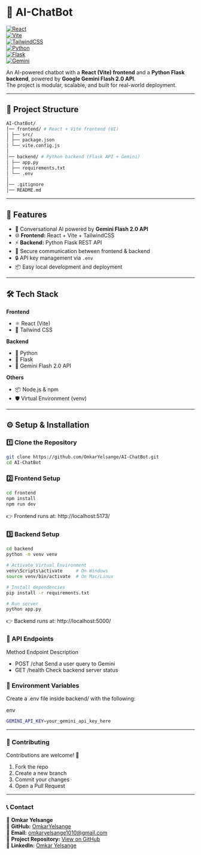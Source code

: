 # 🤖 AI-ChatBot  

[![React](https://img.shields.io/badge/Frontend-React-blue?logo=react)](https://react.dev/)  
[![Vite](https://img.shields.io/badge/Bundler-Vite-purple?logo=vite)](https://vitejs.dev/)  
[![TailwindCSS](https://img.shields.io/badge/Style-TailwindCSS-38B2AC?logo=tailwind-css)](https://tailwindcss.com/)  
[![Python](https://img.shields.io/badge/Backend-Python-yellow?logo=python)](https://www.python.org/)  
[![Flask](https://img.shields.io/badge/API-Flask-000000?logo=flask)](https://flask.palletsprojects.com/)  
[![Gemini](https://img.shields.io/badge/AI-Gemini%20Flash%202.0-4285F4?logo=google)](https://ai.google.dev/gemini-api)  

An AI-powered chatbot with a **React (Vite) frontend** and a **Python Flask backend**, powered by **Google Gemini Flash 2.0 API**.  
The project is modular, scalable, and built for real-world deployment.  

---

## 📂 Project Structure  

```sh
AI-ChatBot/
│── frontend/ # React + Vite frontend (UI)
│ ├── src/
│ ├── package.json
│ └── vite.config.js
│
│── backend/ # Python backend (Flask API + Gemini)
│ ├── app.py
│ ├── requirements.txt
│ └── .env
│
│── .gitignore
│── README.md
```
---

## 🚀 Features  

- 🤖 Conversational AI powered by **Gemini Flash 2.0 API**  
- 🌐 **Frontend:** React + Vite + TailwindCSS  
- ⚡ **Backend:** Python Flask REST API  
- 🔗 Secure communication between frontend & backend  
- 🔒 API key management via `.env`  
- 📦 Easy local development and deployment  

---

## 🛠️ Tech Stack  

**Frontend**  
- ⚛️ React (Vite)  
- 🎨 Tailwind CSS  

**Backend**  
- 🐍 Python  
- 🧩 Flask  
- 🔮 Gemini Flash 2.0 API  

**Others**  
- 📦 Node.js & npm  
- 🛡️ Virtual Environment (venv)  

---

## ⚙️ Setup & Installation  

### 1️⃣ Clone the Repository 

```sh
git clone https://github.com/OmkarYelsange/AI-ChatBot.git
cd AI-ChatBot
```

### 2️⃣ Frontend Setup
```sh
cd frontend
npm install
npm run dev
```
👉 Frontend runs at: http://localhost:5173/

### 3️⃣ Backend Setup
```sh
cd backend
python -m venv venv

# Activate Virtual Environment
venv\Scripts\activate     # On Windows
source venv/bin/activate  # On Mac/Linux

# Install dependencies
pip install -r requirements.txt

# Run server
python app.py
```
👉 Backend runs at: http://localhost:5000/

### 📡 API Endpoints

Method	Endpoint	Description
- POST	/chat	Send a user query to Gemini 
- GET	/health	Check backend server status

### 📜 Environment Variables
Create a .env file inside backend/ with the following:

env
```sh
GEMINI_API_KEY=your_gemini_api_key_here
```
---

### 🤝 Contributing
Contributions are welcome! 🚀

1. Fork the repo
2. Create a new branch
3. Commit your changes
4. Open a Pull Request

---

### 📞 Contact

👤 **Omkar Yelsange**  
💼 **GitHub:** [OmkarYelsange](https://github.com/OmkarYelsange)    
📧 **Email:** omkaryelsange1010@gmail.com  
🔗 **Project Repository:** [View on GitHub](https://github.com/OmkarYelsange/AI-ChatBot)  
💬 **LinkedIn:** [Omkar Yelsange](https://www.linkedin.com/in/omkaryelsange)


